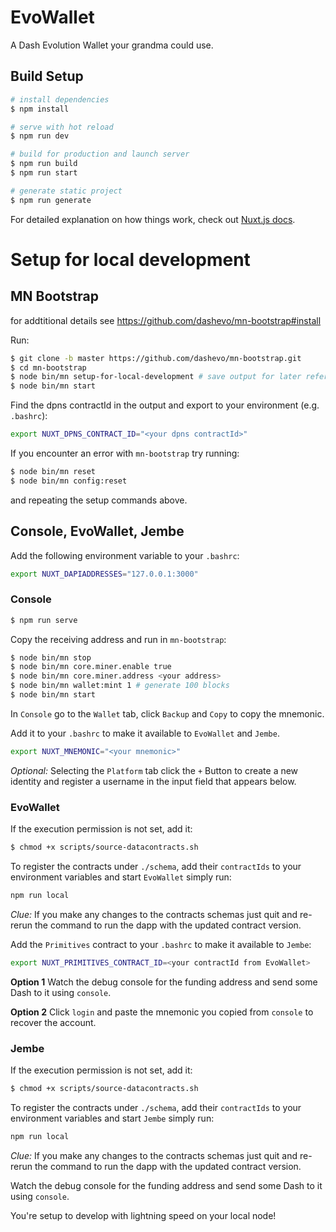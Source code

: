 # EvoWallet

 A Dash Evolution Wallet your grandma could use.

## Build Setup

```bash
# install dependencies
$ npm install

# serve with hot reload 
$ npm run dev

# build for production and launch server
$ npm run build
$ npm run start

# generate static project
$ npm run generate
```

For detailed explanation on how things work, check out [Nuxt.js docs](https://nuxtjs.org).


# Setup for local development





## MN Bootstrap
for addtitional details see https://github.com/dashevo/mn-bootstrap#install

Run:

```bash
$ git clone -b master https://github.com/dashevo/mn-bootstrap.git
$ cd mn-bootstrap
$ node bin/mn setup-for-local-development # save output for later reference
$ node bin/mn start
```


Find the dpns contractId in the output and export to your environment (e.g. `.bashrc`):

```bash
export NUXT_DPNS_CONTRACT_ID="<your dpns contractId>"
```

If you encounter an error with `mn-bootstrap` try running:

```bash
$ node bin/mn reset
$ node bin/mn config:reset
```

and repeating the setup commands above.
## Console, EvoWallet, Jembe

Add the following environment variable to your `.bashrc`:

```bash
export NUXT_DAPIADDRESSES="127.0.0.1:3000"
```

### Console

```bash
$ npm run serve
```

Copy the receiving address and run in `mn-bootstrap`:

```bash
$ node bin/mn stop
$ node bin/mn core.miner.enable true
$ node bin/mn core.miner.address <your address>
$ node bin/mn wallet:mint 1 # generate 100 blocks
$ node bin/mn start
```

In `Console` go to the `Wallet` tab, click `Backup` and `Copy` to copy the mnemonic.

Add it to your `.bashrc` to make it available to `EvoWallet` and `Jembe`.


```bash
export NUXT_MNEMONIC="<your mnemonic>"
```

*Optional:* 
Selecting the `Platform` tab click the `+` Button to create a new identity and register a username in the input field that appears below.




### EvoWallet

If the execution permission is not set, add it:

```bash
$ chmod +x scripts/source-datacontracts.sh
```

To register the contracts under `./schema`, add their `contractIds` to your environment variables and start `EvoWallet` simply run:

```bash
npm run local
```

*Clue:* 
If you make any changes to the contracts schemas just quit and re-rerun the command to run the dapp with the updated contract version.

Add the `Primitives` contract to your `.bashrc` to make it available to `Jembe`: 

```bash
export NUXT_PRIMITIVES_CONTRACT_ID=<your contractId from EvoWallet>
```

**Option 1**
Watch the debug console for the funding address and send some Dash to it using `console`.

**Option 2**
Click `login` and paste the mnemonic you copied from `console` to recover the account.



### Jembe


If the execution permission is not set, add it:

```bash
$ chmod +x scripts/source-datacontracts.sh
```

To register the contracts under `./schema`, add their `contractIds` to your environment variables and start `Jembe` simply run:

```bash
npm run local
```

*Clue:* 
If you make any changes to the contracts schemas just quit and re-rerun the command to run the dapp with the updated contract version.

Watch the debug console for the funding address and send some Dash to it using `console`.


You're setup to develop with lightning speed on your local node!